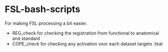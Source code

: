 # FSL-bash-scripts
For making FSL processing a bit easier.
- REG_check for checking the registration from functional to anatomical and standard
- COPE_check for checking any activation voor each dataset targets .feat
